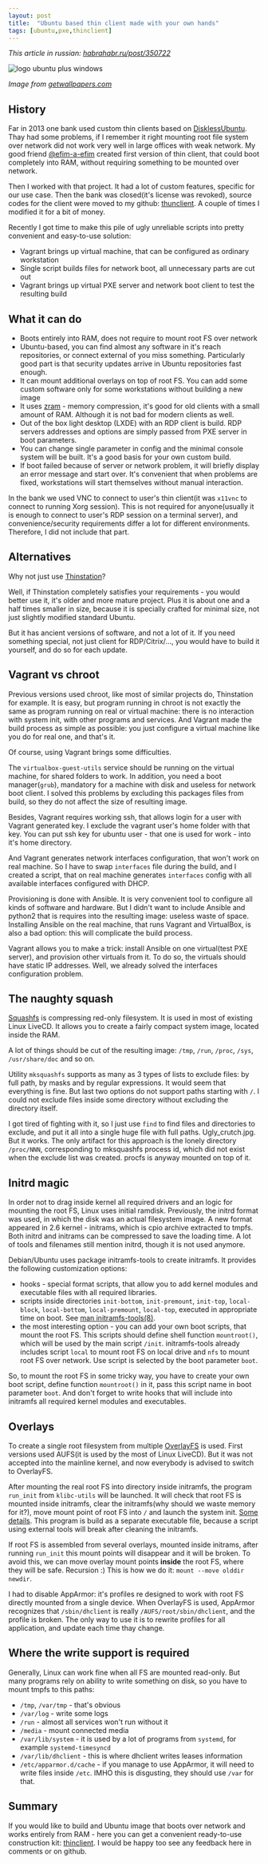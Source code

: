 ```yaml
---
layout: post
title:  "Ubuntu based thin client made with your own hands"
tags: [ubuntu,pxe,thinclient]
---
```


*This article in russian: [habrahabr.ru/post/350722](https://habrahabr.ru/post/350722/)*

![logo ubuntu plus windows](/images/2018-03-08-ubuntu-based-thin-client/ubuntu-and-windows-250x250.jpg)

*Image from [getwallpapers.com](http://getwallpapers.com/collection/kali-linux-desktop-wallpaper)*

## History

Far in 2013 one bank used custom thin clients based on [DisklessUbuntu](https://help.ubuntu.com/community/DisklessUbuntuHowto). Thay had some problems, if I remember it right mounting root file system over network did not work very well in large offices with weak network. My good friend [@efim-a-efim](https://github.com/efim-a-efim) created first version of thin client, that could boot completely into RAM, without requiring something to be mounted over network.

Then I worked with that project. It had a lot of custom features, specific for our use case. Then the bank was closed(it's license was revoked),  source codes for the client were moved to my github: [thunclient](https://github.com/selivan/thinclient). A couple of times I modified it for a bit of money.

Recently I got time to make this pile of ugly unreliable scripts into pretty convenient and easy-to-use solution:

* Vagrant brings up virtual machine, that can be configured as ordinary workstation
* Single script builds files for network boot, all unnecessary parts are cut out
* Vagrant brings up virtual PXE server and network boot client to test the resulting build

## What it can do

* Boots entirely into RAM, does not require to mount root FS over network
* Ubuntu-based, you can find almost any software in it's reach repositories, or connect external of you miss something. Particularly good part is that security updates arrive in Ubuntu repositories fast enough.
* It can mount additional overlays on top of root FS.  You can add some custom software only for some workstations without building a new image
* It uses [zram](https://www.kernel.org/doc/Documentation/blockdev/zram.txt) - memory compression, it's good for old clients with a small amount of RAM. Although it is not bad for modern clients as well.
* Out of the box light desktop (LXDE) with an RDP client is build. RDP servers addresses and options are simply passed from PXE server in boot parameters.
* You can change single parameter in config and the minimal console system will be built. It's a good basis for your own custom build.
* If boot failed because of server or network problem, it will briefly display an error message and start over. It's convenient that when problems are fixed, workstations will start themselves without manual interaction.

In the bank we used VNC to connect to user's thin client(it was `x11vnc` to connect to running Xorg session). This is not required for anyone(usually it is enough to connect to user's RDP session on a terminal server), and convenience/security requirements differ a lot for different environments. Therefore, I did not include that part.

## Alternatives

Why not just use [Thinstation](http://www.thinstation.org/)?

Well, if Thinstation completely satisfies your requirements - you would better use it, it's older and more mature project. Plus it is about one and a half times smaller in size, because it is specially crafted for minimal size, not just slightly modified standard Ubuntu.

But it has ancient versions of software, and not a lot of it. If you need something special, not just client for RDP/Citrix/..., you would have to build it yourself, and do so for each update.

## Vagrant vs chroot

Previous versions used chroot, like most of similar projects do, Thinstation for example. It is easy, but program running in chroot is not exactly the same as program running on real or virtual machine: there is no interaction with system init, with other programs and services. And Vagrant made the build process as simple as possible: you just configure a virtual machine like you do for real one, and that's it.

Of course, using Vagrant brings some difficulties.

The `virtualbox-guest-utils` service should be running on the virtual machine, for shared folders to work. In addition, you need a boot manager(`grub`), mandatory for a machine with disk and useless for network boot client. I solved this problems by excluding this packages files from build, so they do not affect the size of resulting image.

Besides, Vagrant requires working ssh, that allows login for a user with Vagrant generated key. I exclude the vagrant user's home folder with that key. You can put ssh key for ubuntu user - that one is used for work - into it's home directory.

And Vagrant generates network interfaces configuration, that won't work on real machine. So I have to swap `interfaces` file during the build, and I created a script, that on real machine generates `interfaces` config with all available interfaces configured with DHCP.

Provisioning is done with Ansible. It is very convenient tool to configure all kinds of software and hardware. But I didn't want to include Ansible and python2 that is requires into the resulting image: useless waste of space. Installing Ansible on the real machine, that runs Vagrant and VirtualBox, is also a bad option: this will complicate the build process.

Vagrant allows you to make a trick: install Ansible on one virtual(test PXE server), and provision other virtuals from it. To do so, the virtuals should have static IP addresses. Well, we already solved the interfaces configuration problem.

## The naughty squash

[Squashfs](https://en.wikipedia.org/wiki/SquashFS) is compressing red-only filesystem. It is used in most of existing Linux LiveCD. It allows you to create a fairly compact system image, located inside the RAM.

A lot of things should be cut of the resulting image:  `/tmp`, `/run`, `/proc`, `/sys`, `/usr/share/doc` and so on.

Utility `mksquashfs` supports as many as 3 types of lists to exclude files: by full path, by masks and by regular expressions. It would seem that everything is fine. But last two options do not support paths starting with `/`. I could not exclude files inside some directory without excluding the directory itself.

I got tired of fighting with it, so I just use `find` to find files and directories to exclude, and put it all into a single huge file with full paths. Ugly_crutch.jpg. But it works. The only artifact for this approach is the lonely directory `/proc/NNN`, corresponding to mksquashfs process id, which did not exist when the exclude list was created. procfs is anyway mounted on top of it.

## Initrd magic

In order not to drag inside kernel all required drivers and an logic for mounting the root FS, Linux uses initial ramdisk. Previously, the initrd format was used, in which the disk was an actual filesystem image. A new format appeared in 2.6 kernel - initrams, which is cpio archive extracted to tmpfs. Both initrd and initrams can be compressed to save the loading time. A lot of tools and filenames still mention initrd, though it is not used anymore.

Debian/Ubuntu uses package initramfs-tools to create initramfs. It provides the following customization options:

* hooks - special format scripts, that allow you to add kernel modules and executable files with all required libraries.
* scripts inside directories `init-bottom`, `init-premount`, `init-top`, `local-block`, `local-bottom`, `local-premount`, `local-top`, executed in appropriate time on boot. See [man initramfs-tools(8)](http://manpages.ubuntu.com/manpages/xenial/en/man8/initramfs-tools.8.html).
* the most interesting option - you can add your own boot scripts, that mount the root FS. This scripts should define shell function `mountroot()`, which will be used by the main script `/init`. initramfs-tools already includes script `local` to mount root FS on local drive and `nfs` to mount root FS over network. Use script is selected by the boot parameter `boot`.

So, to mount the root FS in some tricky way, you have to create your own boot script, define function `mountroot()` in it, pass this script name in boot parameter `boot`. And don't forget to write hooks that will include into initramfs all required kernel modules and executables.

## Overlays

To create a single root filesystem from multiple [OverlayFS](https://www.kernel.org/doc/Documentation/filesystems/overlayfs.txt) is used. First versions used AUFS(it is used by the most of Linux LiveCD). But it was not accepted into the mainline kernel, and now everybody is advised to switch to OverlayFS.

After mounting the real root FS into directory inside initramfs, the program `run_init` from `klibc-utils` will be launched. It will check that root FS is mounted inside initramfs, clear the initramfs(why should we waste memory for it?), move mount point of root FS into `/` and launch the system init. [Some details](https://askubuntu.com/a/910374/25924). This program is build as a separate executable file, because a script using external tools will break after cleaning the initramfs.

If root FS is assembled from several overlays, mounted inside initrams, after running `run_init` this mount points will disappear and it will be broken. To avoid this, we can move overlay mount points **inside** the root FS, where they will be safe. Recursion :) This is how we do it: `mount --move olddir newdir`.

I had to disable AppArmor: it's profiles re designed to work with root FS directly mounted from a single device. When OverlayFS is used, AppArmor recognizes that `/sbin/dhclient` is really `/AUFS/root/sbin/dhclient`, and the profile is broken. The only way to use it is to rewrite profiles for all application, and update each time thay change.

## Where the write support is required

Generally, Linux can work fine when all FS are mounted read-only. But many programs rely on ability to write something on disk, so you have to mount tmpfs to this paths:

* `/tmp`, `/var/tmp` - that's obvious
* `/var/log` - write some logs
* `/run` - almost all services won't run without it
* `/media` - mount connected media
* `/var/lib/system` - it is used by a lot of programs from `systemd`, for example `systemd-timesyncd`
* `/var/lib/dhclient` - this is where dhclient writes leases information
* `/etc/apparmor.d/cache` - if you manage to use AppArmor, it will need to write files inside `/etc`. IMHO this is disgusting, they should use `/var` for that.

## Summary

If you would like to build and Ubuntu image that boots over network and works entirely from RAM - here you can get a convenient ready-to-use construction kit: [thinclient](https://github.com/selivan/thinclient). I would be happy too see any feedback here in comments or on github.

